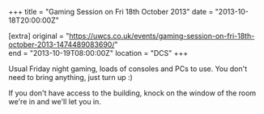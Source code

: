 +++
title = "Gaming Session on Fri 18th October 2013"
date = "2013-10-18T20:00:00Z"

[extra]
original = "https://uwcs.co.uk/events/gaming-session-on-fri-18th-october-2013-1474489083690/"    
end = "2013-10-19T08:00:00Z"
location = "DCS"
+++

Usual Friday night gaming, loads of consoles and PCs to use. You don't need to bring anything, just turn up :)

If you don't have access to the building, knock on the window of the room we're in and we'll let you in.

